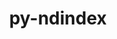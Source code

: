 ---
title: "py-ndindex"
layout: cache
categories: [package, develop]
meta: {"compilers": ["gcc@=11.4.0"], "num_specs": 6, "num_specs_by_stack": {"e4s": 6, "root": 6}, "oss": ["ubuntu22.04"], "platforms": ["linux"], "stacks": ["e4s", "root"], "targets": ["x86_64_v3"], "versions": ["1.7"]}
spec_details: [{"compiler": "gcc@=11.4.0", "hash": "achdvtp25chxfx33brf75kg4a7kk5hhm", "os": "ubuntu22.04", "platform": "linux", "size": "-", "stacks": ["e4s", "root"], "tarball": "https://binaries.spack.io/develop/build_cache/linux-ubuntu22.04-x86_64_v3/gcc-11.4.0/py-ndindex-1.7/linux-ubuntu22.04-x86_64_v3-gcc-11.4.0-py-ndindex-1.7-achdvtp25chxfx33brf75kg4a7kk5hhm.spack", "target": "x86_64_v3", "variants": ["build_system=python_pip"], "versions": ["1.7"]}, {"compiler": "gcc@=11.4.0", "hash": "kvsin4k7hym4e6w34qdvaxyh4r7lxxoy", "os": "ubuntu22.04", "platform": "linux", "size": "-", "stacks": ["e4s", "root"], "tarball": "https://binaries.spack.io/develop/build_cache/linux-ubuntu22.04-x86_64_v3/gcc-11.4.0/py-ndindex-1.7/linux-ubuntu22.04-x86_64_v3-gcc-11.4.0-py-ndindex-1.7-kvsin4k7hym4e6w34qdvaxyh4r7lxxoy.spack", "target": "x86_64_v3", "variants": ["build_system=python_pip"], "versions": ["1.7"]}, {"compiler": "gcc@=11.4.0", "hash": "ixgoqggbyvfkgim7mhrgjn4mwnouques", "os": "ubuntu22.04", "platform": "linux", "size": "-", "stacks": ["e4s", "root"], "tarball": "https://binaries.spack.io/develop/build_cache/linux-ubuntu22.04-x86_64_v3/gcc-11.4.0/py-ndindex-1.7/linux-ubuntu22.04-x86_64_v3-gcc-11.4.0-py-ndindex-1.7-ixgoqggbyvfkgim7mhrgjn4mwnouques.spack", "target": "x86_64_v3", "variants": ["build_system=python_pip"], "versions": ["1.7"]}, {"compiler": "gcc@=11.4.0", "hash": "nz4axqxbmp7tlelwntxywapbo5jevovy", "os": "ubuntu22.04", "platform": "linux", "size": "-", "stacks": ["e4s", "root"], "tarball": "https://binaries.spack.io/develop/build_cache/linux-ubuntu22.04-x86_64_v3/gcc-11.4.0/py-ndindex-1.7/linux-ubuntu22.04-x86_64_v3-gcc-11.4.0-py-ndindex-1.7-nz4axqxbmp7tlelwntxywapbo5jevovy.spack", "target": "x86_64_v3", "variants": ["build_system=python_pip"], "versions": ["1.7"]}, {"compiler": "gcc@=11.4.0", "hash": "bb2suo654nil2pimw7z5qrnc6rvt5mbv", "os": "ubuntu22.04", "platform": "linux", "size": "-", "stacks": ["e4s", "root"], "tarball": "https://binaries.spack.io/develop/build_cache/linux-ubuntu22.04-x86_64_v3/gcc-11.4.0/py-ndindex-1.7/linux-ubuntu22.04-x86_64_v3-gcc-11.4.0-py-ndindex-1.7-bb2suo654nil2pimw7z5qrnc6rvt5mbv.spack", "target": "x86_64_v3", "variants": ["build_system=python_pip"], "versions": ["1.7"]}, {"compiler": "gcc@=11.4.0", "hash": "6534c53cjlwarip3pkcgrpoljcd6agnj", "os": "ubuntu22.04", "platform": "linux", "size": "-", "stacks": ["e4s", "root"], "tarball": "https://binaries.spack.io/develop/build_cache/linux-ubuntu22.04-x86_64_v3/gcc-11.4.0/py-ndindex-1.7/linux-ubuntu22.04-x86_64_v3-gcc-11.4.0-py-ndindex-1.7-6534c53cjlwarip3pkcgrpoljcd6agnj.spack", "target": "x86_64_v3", "variants": ["build_system=python_pip"], "versions": ["1.7"]}]
---